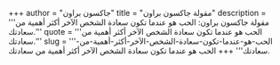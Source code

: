 +++
author = "جاكسون براون"
title = "مقولة جاكسون براون"
description = '''مقولة جاكسون براون: الحب هو عندما تكون سعادة الشخص الآخر أكثر أهمية من سعادتك.'''
quote = '''الحب هو عندما تكون سعادة الشخص الآخر أكثر أهمية من سعادتك.'''
slug = '''الحب-هو-عندما-تكون-سعادة-الشخص-الآخر-أكثر-أهمية-من-سعادتك'''
+++
الحب هو عندما تكون سعادة الشخص الآخر أكثر أهمية من سعادتك.
